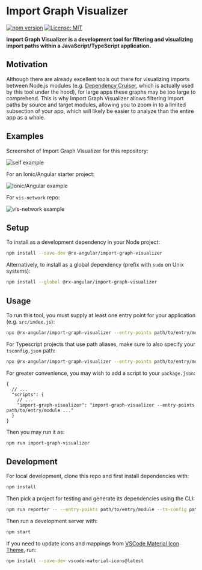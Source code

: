 # Import Graph Visualizer

[![npm version](https://img.shields.io/npm/v/@rx-angular/import-graph-visualizer.svg)](https://www.npmjs.com/package/@rx-angular/import-graph-visualizer)
[![License: MIT](https://img.shields.io/badge/License-MIT-yellow.svg)](https://opensource.org/licenses/MIT)

**Import Graph Visualizer is a development tool for filtering and visualizing import paths within a JavaScript/TypeScript application.**

## Motivation

Although there are already excellent tools out there for visualizing imports between Node.js modules (e.g. [Dependency Cruiser](https://github.com/sverweij/dependency-cruiser), which is actually used by this tool under the hood), for large apps these graphs may be too large to comprehend.
This is why Import Graph Visualizer allows filtering import paths by source and target modules, allowing you to zoom in to a limited subsection of your app, which will likely be easier to analyze than the entire app as a whole.

## Examples

Screenshot of Import Graph Visualizer for this repository:

![self example](https://raw.githubusercontent.com/rx-angular/import-graph-visualizer/main/docs/images/self-example.png)

For an Ionic/Angular starter project:

![Ionic/Angular example](https://raw.githubusercontent.com/rx-angular/import-graph-visualizer/main/docs/images/ionic-angular-example.png)

For `vis-network` repo:

![vis-network example](https://raw.githubusercontent.com/rx-angular/import-graph-visualizer/main/docs/images/vis-network-example.png)

## Setup

To install as a development dependency in your Node project:

```sh
npm install --save-dev @rx-angular/import-graph-visualizer
```

Alternatively, to install as a global dependency (prefix with `sudo` on Unix systems):

```sh
npm install --global @rx-angular/import-graph-visualizer
```

## Usage

To run this tool, you must supply at least one entry point for your application (e.g. `src/index.js`):

```sh
npx @rx-angular/import-graph-visualizer --entry-points path/to/entry/module
```

For Typescript projects that use path aliases, make sure to also specify your `tsconfig.json` path:

```sh
npx @rx-angular/import-graph-visualizer --entry-points path/to/entry/module --ts-config path/to/tsconfig
```

For greater convenience, you may wish to add a script to your `package.json`:

```jsonc
{
  // ...
  "scripts": {
    // ...
    "import-graph-visualizer": "import-graph-visualizer --entry-points path/to/entry/module ..."
  }
}
```

Then you may run it as:

```sh
npm run import-graph-visualizer
```

## Development

For local development, clone this repo and first install dependencies with:

```sh
npm install
```

Then pick a project for testing and generate its dependencies using the CLI:

```sh
npm run reporter -- --entry-points path/to/entry/module --ts-config path/to/tsconfig/file
```

Then run a development server with:

```sh
npm start
```

If you need to update icons and mappings from [VSCode Material Icon Theme](https://github.com/PKief/vscode-material-icon-theme), run:

```sh
npm install --save-dev vscode-material-icons@latest
```
